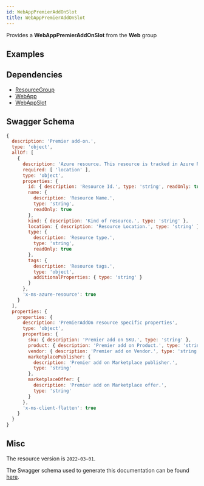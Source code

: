 ```yaml
---
id: WebAppPremierAddOnSlot
title: WebAppPremierAddOnSlot
---
```

Provides a **WebAppPremierAddOnSlot** from the **Web** group
## Examples
## Dependencies
- [ResourceGroup](../Resources/ResourceGroup.md)
- [WebApp](../Web/WebApp.md)
- [WebAppSlot](../Web/WebAppSlot.md)
## Swagger Schema
```js
{
  description: 'Premier add-on.',
  type: 'object',
  allOf: [
    {
      description: 'Azure resource. This resource is tracked in Azure Resource Manager',
      required: [ 'location' ],
      type: 'object',
      properties: {
        id: { description: 'Resource Id.', type: 'string', readOnly: true },
        name: {
          description: 'Resource Name.',
          type: 'string',
          readOnly: true
        },
        kind: { description: 'Kind of resource.', type: 'string' },
        location: { description: 'Resource Location.', type: 'string' },
        type: {
          description: 'Resource type.',
          type: 'string',
          readOnly: true
        },
        tags: {
          description: 'Resource tags.',
          type: 'object',
          additionalProperties: { type: 'string' }
        }
      },
      'x-ms-azure-resource': true
    }
  ],
  properties: {
    properties: {
      description: 'PremierAddOn resource specific properties',
      type: 'object',
      properties: {
        sku: { description: 'Premier add on SKU.', type: 'string' },
        product: { description: 'Premier add on Product.', type: 'string' },
        vendor: { description: 'Premier add on Vendor.', type: 'string' },
        marketplacePublisher: {
          description: 'Premier add on Marketplace publisher.',
          type: 'string'
        },
        marketplaceOffer: {
          description: 'Premier add on Marketplace offer.',
          type: 'string'
        }
      },
      'x-ms-client-flatten': true
    }
  }
}
```
## Misc
The resource version is `2022-03-01`.

The Swagger schema used to generate this documentation can be found [here](https://github.com/Azure/azure-rest-api-specs/tree/main/specification/web/resource-manager/Microsoft.Web/stable/2022-03-01/WebApps.json).
